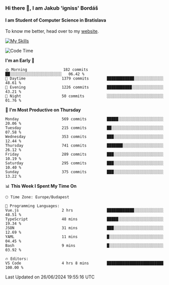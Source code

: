 ### Hi there 👋, I am Jakub 'igniss' Bordáš

#### I am Student of Computer Science in Bratislava
To know me better, head over to my [website](https://bordas.sk).

[![My Skills](https://skillicons.dev/icons?i=js,html,css,figma,svelte,java,kotlin,python,postgresql,typescript,nest,nodejs)](https://bordas.sk)


<!--START_SECTION:waka-->
![Code Time](http://img.shields.io/badge/Code%20Time-1%2C484%20hrs%2041%20mins-blue)

**I'm an Early 🐤** 

```text
🌞 Morning                182 commits         ██░░░░░░░░░░░░░░░░░░░░░░░   06.42 % 
🌆 Daytime                1379 commits        ████████████░░░░░░░░░░░░░   48.61 % 
🌃 Evening                1226 commits        ███████████░░░░░░░░░░░░░░   43.21 % 
🌙 Night                  50 commits          ░░░░░░░░░░░░░░░░░░░░░░░░░   01.76 % 
```
📅 **I'm Most Productive on Thursday** 

```text
Monday                   569 commits         █████░░░░░░░░░░░░░░░░░░░░   20.06 % 
Tuesday                  215 commits         ██░░░░░░░░░░░░░░░░░░░░░░░   07.58 % 
Wednesday                353 commits         ███░░░░░░░░░░░░░░░░░░░░░░   12.44 % 
Thursday                 741 commits         ███████░░░░░░░░░░░░░░░░░░   26.12 % 
Friday                   289 commits         ███░░░░░░░░░░░░░░░░░░░░░░   10.19 % 
Saturday                 295 commits         ███░░░░░░░░░░░░░░░░░░░░░░   10.40 % 
Sunday                   375 commits         ███░░░░░░░░░░░░░░░░░░░░░░   13.22 % 
```


📊 **This Week I Spent My Time On** 

```text
🕑︎ Time Zone: Europe/Budapest

💬 Programming Languages: 
Vue.js                   2 hrs               ████████████░░░░░░░░░░░░░   48.51 % 
TypeScript               48 mins             █████░░░░░░░░░░░░░░░░░░░░   19.34 % 
JSON                     31 mins             ███░░░░░░░░░░░░░░░░░░░░░░   12.69 % 
YAML                     11 mins             █░░░░░░░░░░░░░░░░░░░░░░░░   04.45 % 
Bash                     9 mins              █░░░░░░░░░░░░░░░░░░░░░░░░   03.92 % 

🔥 Editors: 
VS Code                  4 hrs 8 mins        █████████████████████████   100.00 % 
```


 Last Updated on 26/06/2024 19:55:16 UTC
<!--END_SECTION:waka-->
